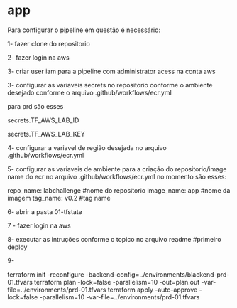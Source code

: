 # app

Para configurar o pipeline em questão é necessário:

1- fazer clone do repositorio

2- fazer login na aws

3- criar user iam para a pipeline com administrator acess na conta aws

3- configurar as variaveis secrets no repositorio conforme o ambiente desejado conforme o arquivo .github/workflows/ecr.yml

para prd são esses

secrets.TF_AWS_LAB_ID

secrets.TF_AWS_LAB_KEY

4- configurar a variavel de região desejada no arquivo .github/workflows/ecr.yml

5- configurar as variaveis de ambiente para a criação do repositorio/image name do ecr no arquivo .github/workflows/ecr.yml
no momento são esses:

repo_name: labchallenge  #nome do repositorio
image_name: app #nome da imagem
tag_name: v0.2  #tag name 

6- abrir a pasta 01-tfstate

7 -  fazer login na aws

8- executar as intruções conforme o topico no arquivo readme  #primeiro deploy

9- 


terraform init -reconfigure -backend-config=../environments/blackend-prd-01.tfvars
terraform plan -lock=false -parallelism=10 -out=plan.out -var-file=../environments/prd-01.tfvars
terraform apply -auto-approve -lock=false -parallelism=10  -var-file=../environments/prd-01.tfvars
